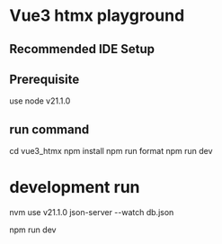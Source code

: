 # Vue3 htmx playground

## Recommended IDE Setup

## Prerequisite

use node v21.1.0

## run command

cd vue3_htmx
npm install
npm run format
npm run dev

# development run

nvm use v21.1.0
json-server --watch db.json

npm run dev
